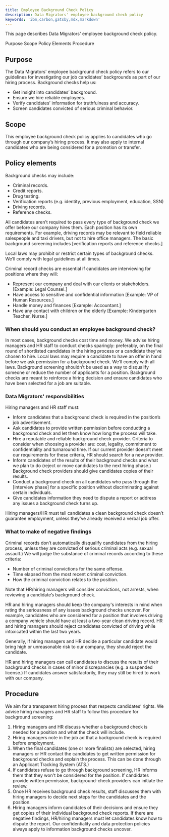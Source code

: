 ```yaml
---
title: Employee Background Check Policy
description: Data Migrators' employee background check policy
keywords: 'ibm,carbon,gatsby,mdx,markdown'
---
```


<PageDescription>

This page describes Data Migrators' employee background check policy.

</PageDescription>

<AnchorLinks>
  <AnchorLink>Purpose</AnchorLink>
  <AnchorLink>Scope</AnchorLink>
  <AnchorLink>Policy Elements</AnchorLink>
  <AnchorLink>Procedure</AnchorLink>
</AnchorLinks>

## Purpose

The Data Migrators' employee background check policy refers to our guidelines for investigating our job candidates’ backgrounds as part of our hiring process. Background checks help us:
- Get insight into candidates’ background.
- Ensure we hire reliable employees.
- Verify candidates’ information for truthfulness and accuracy.
- Screen candidates convicted of serious criminal behavior.

## Scope

This employee background check policy applies to candidates who go through our company’s hiring process. It may also apply to internal candidates who are being considered for a promotion or transfer.

## Policy elements

Background checks may include:
- Criminal records.
- Credit reports.
- Drug testing.
- Verification reports (e.g. identity, previous employment, education, SSN)
- Driving records.
- Reference checks.

All candidates aren’t required to pass every type of background check we offer before our company hires them. Each position has its own requirements. For example, driving records may be relevant to field reliable salespeople and taxi drivers, but not to hire office managers. The basic background screening includes [verification reports and reference checks.]

Local laws may prohibit or restrict certain types of background checks. We’ll comply with legal guidelines at all times.

Criminal record checks are essential if candidates are interviewing for positions where they will:
- Represent our company and deal with our clients or stakeholders. [Example: Legal Counsel.]
- Have access to sensitive and confidential information [Example: VP of Human Resources.]
- Handle money and finances [Example: Accountant.]
- Have any contact with children or the elderly [Example: Kindergarten Teacher, Nurse.]

### When should you conduct an employee background check?

In most cases, background checks cost time and money. We advise hiring managers and HR staff to conduct checks sparingly: preferably, on the final round of shortlisted candidates in the hiring process or a candidate they’ve chosen to hire. Local laws may require a candidate to have an offer in hand before we ask permission for a background check. We’ll comply with all laws.
Background screening shouldn’t be used as a way to disqualify someone or reduce the number of applicants for a position. Background checks are meant to reinforce a hiring decision and ensure candidates who have been selected for a job are suitable.

### Data Migrators' responsibilities

Hiring managers and HR staff must:
- Inform candidates that a background check is required in the position’s job advertisement.
- Ask candidates to provide written permission before conducting a background check and let them know how long the process will take.
- Hire a reputable and reliable background check provider. Criteria to consider when choosing a provider are: cost, legality, commitment to confidentiality and turnaround time. If our current provider doesn’t meet our requirements for these criteria, HR should search for a new provider.
- Inform candidates of the results of their background checks and what we plan to do (reject or move candidates to the next hiring phase.) Background check providers should give candidates copies of their results.
- Conduct a background check on all candidates who pass through the [interview phase] for a specific position without discriminating against certain individuals.
- Give candidates information they need to dispute a report or address any issues a background check turns up.

Hiring managers/HR must tell candidates a clean background check doesn’t guarantee employment, unless they’ve already received a verbal job offer.

### What to make of negative findings

Criminal records don’t automatically disqualify candidates from the hiring process, unless they are convicted of serious criminal acts (e.g. sexual assault.) We will judge the substance of criminal records according to these criteria:
- Number of criminal convictions for the same offense.
- Time elapsed from the most recent criminal conviction.
- How the criminal conviction relates to the position.

Note that HR/hiring managers will consider convictions, not arrests, when reviewing a candidate’s background check.

HR and hiring managers should keep the company's interests in mind when rating the seriousness of any issues background checks uncover. For example, candidates who are considered for a position that involves driving a company vehicle should have at least a two-year clean driving record. HR and hiring managers should reject candidates convicted of driving while intoxicated within the last two years.

Generally, if hiring managers and HR decide a particular candidate would bring high or unreasonable risk to our company, they should reject the candidate.

HR and hiring managers can call candidates to discuss the results of their background checks in cases of minor discrepancies (e.g. a suspended license.) If candidates answer satisfactorily, they may still be hired to work with our company.

## Procedure

We aim for a transparent hiring process that respects candidates’ rights. We advise hiring managers and HR staff to follow this procedure for background screening:
1.	Hiring managers and HR discuss whether a background check is needed for a position and what the check will include.
2.	Hiring managers note in the job ad that a background check is required before employment.
3.	When the final candidates (one or more finalists) are selected, hiring managers or HR contact the candidates to get written permission for background checks and explain the process. This can be done through an Applicant Tracking System (ATS.)
4.	If candidates refuse to go through background screening, HR informs them that they won't be considered for the position. If candidates provide written permission, background-check providers can initiate the review.
5.	Once HR receives background check results, staff discusses them with hiring managers to decide next steps for the candidates and the position.
6.	Hiring managers inform candidates of their decisions and ensure they get copies of their individual background check reports. If there are negative findings, HR/hiring managers must let candidates know how to dispute the report.
Our confidentiality and data protection policies always apply to information background checks uncover.
 
